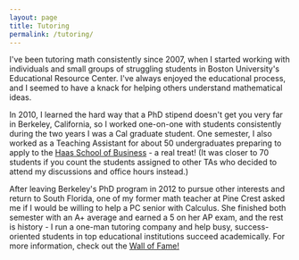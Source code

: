 ```yaml
---
layout: page
title: Tutoring
permalink: /tutoring/
---
```


I've been tutoring math consistently since 2007, when I started working with individuals and small groups of struggling students in Boston University's Educational Resource Center. I've always enjoyed the educational process, and I seemed to have a knack for helping others understand mathematical ideas.

In 2010, I learned the hard way that a PhD stipend doesn't get you very far in Berkeley, California, so I worked one-on-one with students consistently during the two years I was a Cal graduate student. One semester, I also worked as a Teaching Assistant for about 50 undergraduates preparing to apply to the [Haas School of Business](https://haas.berkeley.edu/) - a real treat! (It was closer to 70 students if you count the students assigned to other TAs who decided to attend my discussions and office hours instead.)

After leaving Berkeley's PhD program in 2012 to pursue other interests and return to South Florida, one of my former math teacher at Pine Crest asked me if I would be willing to help a PC senior with Calculus. She finished both semester with an A+ average and earned a 5 on her AP exam, and the rest is history - I run a one-man tutoring company and help busy, success-oriented students in top educational institutions succeed academically. For more information, check out the [Wall of Fame!](http://instagram.com/ftlaudmathtutor)

